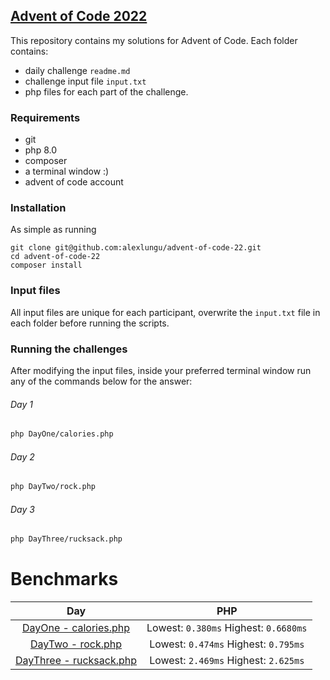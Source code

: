 ## [Advent of Code 2022](https://adventofcode.com/2022)

This repository contains my solutions for Advent of Code.
Each folder contains:

- daily challenge ```readme.md```
- challenge input file ```input.txt```
- php files for each part of the challenge.

### Requirements

- git
- php 8.0
- composer
- a terminal window :)
- advent of code account

### Installation

As simple as running

```
git clone git@github.com:alexlungu/advent-of-code-22.git
cd advent-of-code-22
composer install
```

### Input files

All input files are unique for each participant, overwrite the `input.txt` file in each folder before running the scripts.

### Running the challenges

After modifying the input files, inside your preferred terminal window run any of the commands below for the answer:

###### Day 1
```bash
php DayOne/calories.php
```
###### Day 2
```bash
php DayTwo/rock.php
```
###### Day 3
```bash
php DayThree/rucksack.php
```

# Benchmarks

|                       Day                        |                  PHP                   |
|:------------------------------------------------:|:--------------------------------------:|
|   [DayOne - calories.php](DayOne/calories.php)   | Lowest: `0.380ms`  Highest: `0.6680ms` |
|       [DayTwo - rock.php](DayTwo/rock.php)       | Lowest: `0.474ms`  Highest: `0.795ms`  |
| [DayThree - rucksack.php](DayThree/rucksack.php) | Lowest: `2.469ms`  Highest: `2.625ms`  |
